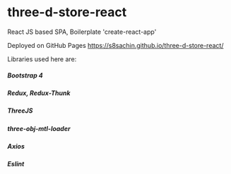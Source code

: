 # three-d-store-react

React JS based SPA, Boilerplate 'create-react-app'

Deployed on GitHub Pages https://s8sachin.github.io/three-d-store-react/ 

Libraries used here are:

##### Bootstrap 4
##### Redux, Redux-Thunk
##### ThreeJS
##### three-obj-mtl-loader
##### Axios
##### Eslint

